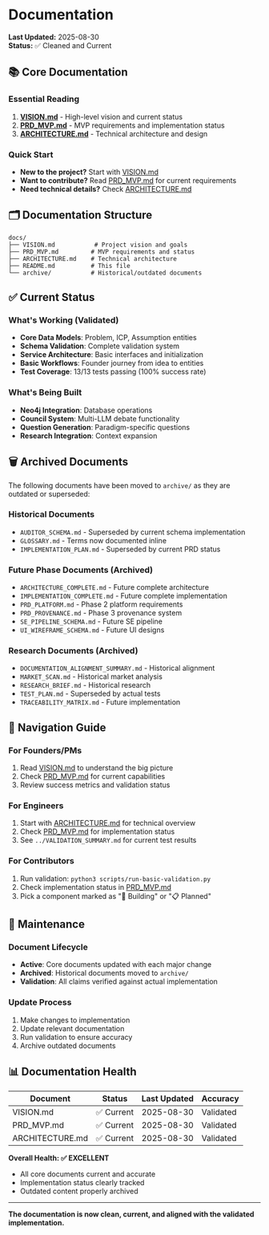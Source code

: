 # Documentation

**Last Updated:** 2025-08-30  
**Status:** ✅ Cleaned and Current

## 📚 Core Documentation

### Essential Reading
1. **[VISION.md](./VISION.md)** - High-level vision and current status
2. **[PRD_MVP.md](./PRD_MVP.md)** - MVP requirements and implementation status
3. **[ARCHITECTURE.md](./ARCHITECTURE.md)** - Technical architecture and design

### Quick Start
- **New to the project?** Start with [VISION.md](./VISION.md)
- **Want to contribute?** Read [PRD_MVP.md](./PRD_MVP.md) for current requirements
- **Need technical details?** Check [ARCHITECTURE.md](./ARCHITECTURE.md)

## 🗂️ Documentation Structure

```
docs/
├── VISION.md           # Project vision and goals
├── PRD_MVP.md         # MVP requirements and status
├── ARCHITECTURE.md    # Technical architecture
├── README.md          # This file
└── archive/           # Historical/outdated documents
```

## ✅ Current Status

### What's Working (Validated)
- **Core Data Models**: Problem, ICP, Assumption entities
- **Schema Validation**: Complete validation system
- **Service Architecture**: Basic interfaces and initialization
- **Basic Workflows**: Founder journey from idea to entities
- **Test Coverage**: 13/13 tests passing (100% success rate)

### What's Being Built
- **Neo4j Integration**: Database operations
- **Council System**: Multi-LLM debate functionality
- **Question Generation**: Paradigm-specific questions
- **Research Integration**: Context expansion

## 🗑️ Archived Documents

The following documents have been moved to `archive/` as they are outdated or superseded:

### Historical Documents
- `AUDITOR_SCHEMA.md` - Superseded by current schema implementation
- `GLOSSARY.md` - Terms now documented inline
- `IMPLEMENTATION_PLAN.md` - Superseded by current PRD status

### Future Phase Documents (Archived)
- `ARCHITECTURE_COMPLETE.md` - Future complete architecture
- `IMPLEMENTATION_COMPLETE.md` - Future complete implementation
- `PRD_PLATFORM.md` - Phase 2 platform requirements
- `PRD_PROVENANCE.md` - Phase 3 provenance system
- `SE_PIPELINE_SCHEMA.md` - Future SE pipeline
- `UI_WIREFRAME_SCHEMA.md` - Future UI designs

### Research Documents (Archived)
- `DOCUMENTATION_ALIGNMENT_SUMMARY.md` - Historical alignment
- `MARKET_SCAN.md` - Historical market analysis
- `RESEARCH_BRIEF.md` - Historical research
- `TEST_PLAN.md` - Superseded by actual tests
- `TRACEABILITY_MATRIX.md` - Future implementation

## 🧭 Navigation Guide

### For Founders/PMs
1. Read [VISION.md](./VISION.md) to understand the big picture
2. Check [PRD_MVP.md](./PRD_MVP.md) for current capabilities
3. Review success metrics and validation status

### For Engineers
1. Start with [ARCHITECTURE.md](./ARCHITECTURE.md) for technical overview
2. Check [PRD_MVP.md](./PRD_MVP.md) for implementation status
3. See `../VALIDATION_SUMMARY.md` for current test results

### For Contributors
1. Run validation: `python3 scripts/run-basic-validation.py`
2. Check implementation status in [PRD_MVP.md](./PRD_MVP.md)
3. Pick a component marked as "🔄 Building" or "📋 Planned"

## 🔄 Maintenance

### Document Lifecycle
- **Active**: Core documents updated with each major change
- **Archived**: Historical documents moved to `archive/`
- **Validation**: All claims verified against actual implementation

### Update Process
1. Make changes to implementation
2. Update relevant documentation
3. Run validation to ensure accuracy
4. Archive outdated documents

## 📊 Documentation Health

| Document | Status | Last Updated | Accuracy |
|----------|--------|--------------|----------|
| VISION.md | ✅ Current | 2025-08-30 | Validated |
| PRD_MVP.md | ✅ Current | 2025-08-30 | Validated |
| ARCHITECTURE.md | ✅ Current | 2025-08-30 | Validated |

**Overall Health: ✅ EXCELLENT**
- All core documents current and accurate
- Implementation status clearly tracked
- Outdated content properly archived

---

**The documentation is now clean, current, and aligned with the validated implementation.**